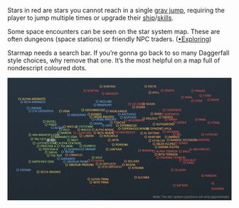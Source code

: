 Stars in red are stars you cannot reach in a single [grav jump](../Exploring/Travelling.md), requiring the player to jump multiple times or upgrade their [ship](Ship_Building.md)/[skills](Progression.md).

Some space encounters can be seen on the star system map. These are often dungeons (space stations) or friendly NPC traders. ([•Exploring](../Exploring/•Exploring.md))

Starmap needs a search bar. If you’re gonna go back to so many Daggerfall style choices, why remove that one. It’s the most helpful on a map full of nondescript coloured dots.

![Screenshot 2025-06-16 at 12.15.17](../Images/Screenshot-2025-06-16-at-12.15.17.png)
